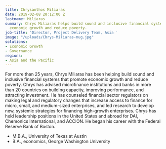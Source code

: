 ```yaml
---
title: Chrysanthos Miliaras
date: 2019-02-08 20:12:00 Z
lastname: Miliaras
summary: Chrys Miliaras helps build sound and inclusive financial systems that promote
  economic growth and reduce poverty.
job-title: 'Director, Project Delivery Team, Asia '
image: "/uploads/Chrys-Miliaras-mug.jpg"
solutions:
- Economic Growth
- Governance
regions:
- Asia and the Pacific
---
```


For more than 25 years, Chrys Miliaras has been helping build sound and inclusive financial systems that promote economic growth and reduce poverty. Chrys has advised microfinance institutions and banks in more than 20 countries on building capacity, improving performance, and attracting investment. He has counseled financial sector regulators on making legal and regulatory changes that increase access to finance for micro, small, and medium-sized enterprises, and led research to develop new, systemic strategies for financing high-growth enterprises. Chrys has held leadership positions in the United States and abroad for DAI, Chemonics International, and ACCION. He began his career with the Federal Reserve Bank of Boston.

* M.B.A., University of Texas at Austin
* B.A., economics, George Washington University  